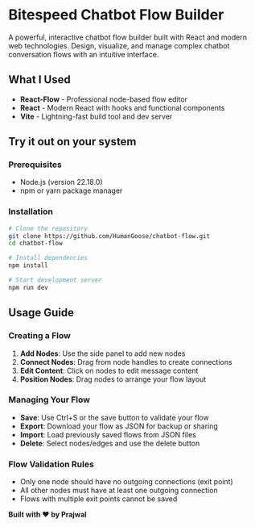 # Bitespeed Chatbot Flow Builder

A powerful, interactive chatbot flow builder built with React and modern web technologies. Design, visualize, and manage complex chatbot conversation flows with an intuitive interface.


## What I Used
- **React-Flow** - Professional node-based flow editor
- **React** - Modern React with hooks and functional components
- **Vite** - Lightning-fast build tool and dev server

## Try it out on your system

### Prerequisites
- Node.js (version 22.18.0)
- npm or yarn package manager

### Installation
```bash
# Clone the repository
git clone https://github.com/HumanGoose/chatbot-flow.git
cd chatbot-flow

# Install dependencies
npm install

# Start development server
npm run dev
```

## Usage Guide

### Creating a Flow
1. **Add Nodes**: Use the side panel to add new nodes
2. **Connect Nodes**: Drag from node handles to create connections
3. **Edit Content**: Click on nodes to edit message content
4. **Position Nodes**: Drag nodes to arrange your flow layout

### Managing Your Flow
- **Save**: Use Ctrl+S or the save button to validate your flow
- **Export**: Download your flow as JSON for backup or sharing
- **Import**: Load previously saved flows from JSON files
- **Delete**: Select nodes/edges and use the delete button

### Flow Validation Rules
- Only one node should have no outgoing connections (exit point)
- All other nodes must have at least one outgoing connection
- Flows with multiple exit points cannot be saved


**Built with ❤️ by Prajwal**
